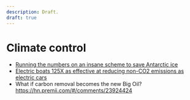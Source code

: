 ```yaml
---
description: Draft.
draft: true
---
```


# Climate control

- [Running the numbers on an insane scheme to save Antarctic ice](https://news.ycombinator.com/item?id=20487542)
- [Electric boats 125X as effective at reducing non-CO2 emissions as electric cars](https://news.ycombinator.com/item?id=20640776)
- What if carbon removal becomes the new Big Oil? https://hn.premii.com/#/comments/23924424